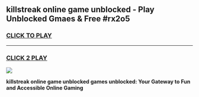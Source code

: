 
## killstreak online game unblocked - Play Unblocked Gmaes & Free #rx2o5
<h3>
<a href="https://news.freeplayer.one?title=killstreak_online_game_unblocked&ref=03M">CLICK TO PLAY</a></h3>
<hr>

<h3>
<a href="https://news.freeplayer.one?title=killstreak_online_game_unblocked&ref=03M">CLICK 2 PLAY</a>
  
</h3>

<a href="https://news.freeplayer.one?title=killstreak_online_game_unblocked&ref=03M"><img src="https://clearcache.store/games.png"></a>


**killstreak online game unblocked games unblocked: Your Gateway to Fun and Accessible Online Gaming**
